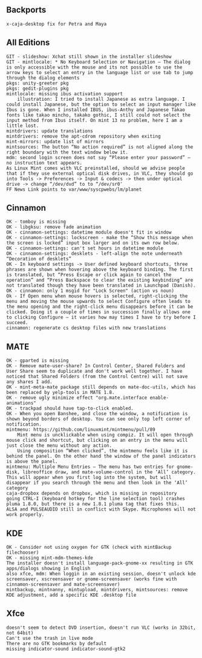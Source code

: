 
Backports
---------
	x-caja-desktop fix for Petra and Maya


All Editions
------------
	GIT - slideshow: Xchat still shown in the installer slideshow
	GIT - mintlocale: * No Keyboard Selection or Navigation – The dialog is only accessible with the mouse and its not possible to use the arrow keys to select an entry in the language list or use tab to jump through the dialog elements
	pkgs: unity-greeter pkg
	pkgs: gedit-plugins pkg					
	mintlocale: missing ibus activation support	
		illustration: I tried to install Japanese as extra language. I could install Japanese, but the option to select an input manager like Ibus is gone. When I installed IBUS, ibus-Anthy and Japanese Takao fonts like takao mincho, takako gothic, I still could not select the input method from Ibus itself. On mint 13 no problem, here I am a little lost.
	mintdrivers: update translations
	mintdrivers: remove the apt-cdrom repository when exiting			
	mint-mirrors: update list of mirrors			
	mintsources: The button “No action required” is not aligned along the right boundary with the text window below it.
	mdm: second login screen does not say “Please enter your password” – no instruction text appears.
	As Linux Mint comes with VLC preinstalled, should we advise people that if they use external optical disk drives, in VLC, they should go into Tools -> Preferences -> Input & codecs -> then under optical drive -> change “/dev/dvd” to to “/dev/sr0″	
	FF News Link points to var/www/syscpwebs/lm/planet
	
Cinnamon
--------
	OK - tomboy is missing
	OK - libgksu: remove fade animation
	OK - cinnamon-settings: datetime module doesn't fit in window
	OK - cinnamon-settings: lockscreen - make the “Show this message when the screen is locked” input box larger and on its own row below.	
	OK - cinnamon-settings: can't set hours in datetime module
	OK - cinnamon-settings: desklets - left-align the note underneath “Decoration of desklets”
	OK - In keyboard settings -> User defined keyboard shortcuts, three phrases are shown when hovering above the keyboard binding. The first is translated, but “Press Escape or click again to cancel the operation” and “Press Backspace to clear the existing keybinding” are not translated though they have been translated in Launchpad (Danish).
	OK - cinnamon: only 1 msgid for "Lock Screen" (action vs noun)	
	Ok - If Open menu when mouse hovers is selected, right-clicking the menu and moving the mouse upwards to select Configure often leads to the menu opening and the right-click menu disappears before it can be clicked. Doing it a couple of times in succession finally allows one to clicking Configure – it varies how may times I have to try before I succeed.
	cinnamon: regenerate cs desktop files with new translations	

MATE
----
	OK - gparted is missing
	OK - Remove mate-user-share? In Control Center, Shared Folders and User Share seem to duplicate and don't work well together. I have noticed that Shared Folders (from the Control Centre) will not save any shares I add.
	OK - mint-meta-mate package still depends on mate-doc-utils, which has been replaced by yelp-tools in MATE 1.8.
	OK - remove ugly minimize effect "org.mate.interface enable-animations"
	OK - trackpad should have tap-to-click enabled.
	OK - When you open Banshee, and close the window, a notification is shown beyond borders of desktop. You can see only top left corner of notification.
	mintmenu: https://github.com/linuxmint/mintmenu/pull/89
		Mint menu is uncklickable when using compiz. It will open through mouse click and shortcut, but clicking on an entry in the menu will just close the menu without any action.
		Using composition “When clicked”, the mintmenu feels like it is behind the panel. On the other hand the window of the panel indicators is above the panel. 
	mintmenu: Multiple Menu Entries – The menu has two entries for gnome-disk, libreoffice draw, and mate-volume-control in the ‘All’ category. This will appear when you first log into the system, but will disappear if you search through the menu and then look in the ‘All’ category
	caja-dropbox depends on dropbox, which is missing in repository	
	going CTRL-I (keyboard hotkey for the line selection tool) crashes pluma 1.8.0, but there is a new 1.8.1 pluma tag that fixes this.	
	ALSA and PULSEAUDIO still in conflict with Skype. Microphones will not work properly.

KDE
---
	OK - Consider not using oxygen for GTK (check with mintBackup filechooser)	
	OK - missing mint-mdm-themes-kde
	The installer doesn't install language-pack-gnome-xx resulting in GTK apps/dialogs showing in English
	also xfce, mdm: When loggin in an existing session, doesn't unlock kde screensaver, xscreensaver or gnome-screensaver (works fine with cinnamon-screensaver and mate-screensaver)	
	mintbackup, mintnanny, mintupload, mintdrivers, mintsources: remove KDE adjustment, add a specific KDE .desktop file
	
Xfce
----
	doesn't seem to detect DVD insertion, doesn't run VLC (works in 32bit, not 64bit)
	Can't use the trash in live mode
	There are no GTK bookmarks by default
	missing indicator-sound indicator-sound-gtk2		

 